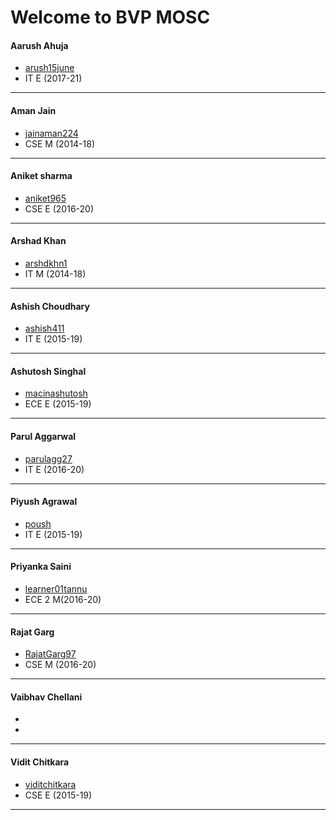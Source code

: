 Welcome to BVP MOSC
===================

#### Aarush Ahuja
- [arush15june](https://github.com/arush15june)
- IT E (2017-21)
---
#### Aman Jain
- [jainaman224](https://github.com/jainaman224)
- CSE M (2014-18)
---
#### Aniket sharma
- [aniket965](https://github.com/aniket965)
- CSE E (2016-20)
---
#### Arshad Khan
- [arshdkhn1](https://github.com/arshdkhn1)
- IT M (2014-18)
---
#### Ashish Choudhary
- [ashish411](https://github.com/ashish411)
- IT E (2015-19)
---
#### Ashutosh Singhal
- [macinashutosh](https://github.com/macinashutosh)
- ECE E (2015-19)
---
#### Parul Aggarwal
- [parulagg27](https://github.com/parulagg27)
- IT E (2016-20)
---
#### Piyush Agrawal
- [poush](https://github.com/poush)
- IT E (2015-19)
---
#### Priyanka Saini
- [learner01tannu](https://github.com/learner01tannu)
- ECE 2 M(2016-20)
---
#### Rajat Garg
- [RajatGarg97](https://github.com/RajatGarg97)
- CSE M (2016-20)
---
#### Vaibhav Chellani
- []()
- 
---
#### Vidit Chitkara
- [viditchitkara](https://github.com/viditchitkara)
- CSE E (2015-19)
---